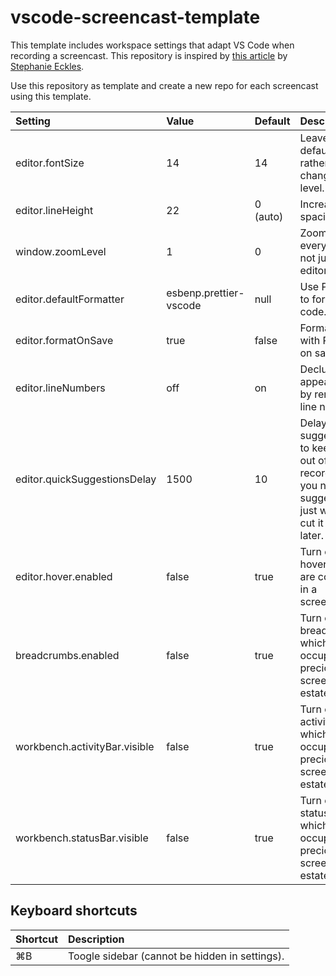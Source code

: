# vscode-screencast-template

This template includes workspace settings that adapt VS
Code when recording a screencast. This repository is
inspired by
[this article](https://dev.to/5t3ph/how-i-set-up-vscode-for-recording-a-screencast-be7)
by [Stephanie Eckles](https://twitter.com/5t3ph).

Use this repository as template and create a new repo
for each screencast using this template.

| Setting                       | Value                  | Default  | Description                                                                                                    |
| :---------------------------- | :--------------------- | :------- | :------------------------------------------------------------------------------------------------------------- |
| editor.fontSize               | 14                     | 14       | Leave as default an rather change zoom level.                                                                  |
| editor.lineHeight             | 22                     | 0 (auto) | Increase spacing.                                                                                              |
| window.zoomLevel              | 1                      | 0        | Zoom everything, not just the editor font.                                                                     |
| editor.defaultFormatter       | esbenp.prettier-vscode | null     | Use Prettier to format code.                                                                                   |
| editor.formatOnSave           | true                   | false    | Format code with Prettier on save.                                                                             |
| editor.lineNumbers            | off                    | on       | Declutter appearance by removing line numbers.                                                                 |
| editor.quickSuggestionsDelay  | 1500                   | 10       | Delay suggestions to keep them out of the recording. If you need a suggestion, just wait and cut it out later. |
| editor.hover.enabled          | false                  | true     | Turn off hovers, which are confusing in a screencast.                                                          |
| breadcrumbs.enabled           | false                  | true     | Turn off breadcrumbs, which occupy precious screen real estate.                                                |
| workbench.activityBar.visible | false                  | true     | Turn off activity bar, which occupies precious screen real estate.                                             |
| workbench.statusBar.visible   | false                  | true     | Turn off status bar, which occupies precious screen real estate.                                               |

## Keyboard shortcuts

| Shortcut | Description                                    |
| :------- | :--------------------------------------------- |
| ⌘B       | Toogle sidebar (cannot be hidden in settings). |
